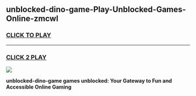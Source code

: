 
## unblocked-dino-game-Play-Unblocked-Games-Online-zmcwl
<h3>
<a href="https://premium76.site?title=unblocked-dino-game&ref=24A">CLICK TO PLAY</a></h3>
<hr>

<h3>
<a href="https://premium76.site?title=unblocked-dino-game&ref=24A">CLICK 2 PLAY</a>
  
</h3>

<a href="https://premium76.site?title=unblocked-dino-game&ref=24A"><img src="https://clearcache.store/games.png"></a>


**unblocked-dino-game games unblocked: Your Gateway to Fun and Accessible Online Gaming**
